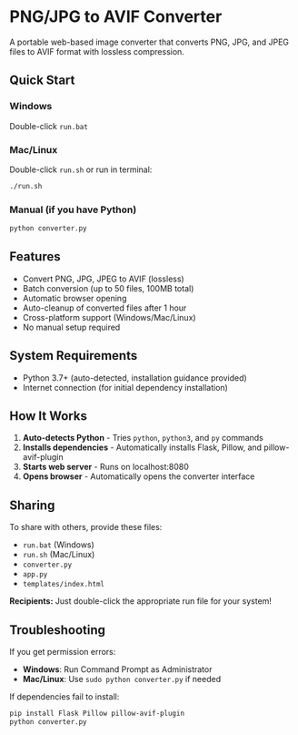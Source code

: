 # PNG/JPG to AVIF Converter

A portable web-based image converter that converts PNG, JPG, and JPEG files to AVIF format with lossless compression.

## Quick Start

### Windows
Double-click `run.bat`

### Mac/Linux
Double-click `run.sh` or run in terminal:
```bash
./run.sh
```

### Manual (if you have Python)
```bash
python converter.py
```

## Features

- Convert PNG, JPG, JPEG to AVIF (lossless)
- Batch conversion (up to 50 files, 100MB total)
- Automatic browser opening
- Auto-cleanup of converted files after 1 hour
- Cross-platform support (Windows/Mac/Linux)
- No manual setup required

## System Requirements

- Python 3.7+ (auto-detected, installation guidance provided)
- Internet connection (for initial dependency installation)

## How It Works

1. **Auto-detects Python** - Tries `python`, `python3`, and `py` commands
2. **Installs dependencies** - Automatically installs Flask, Pillow, and pillow-avif-plugin
3. **Starts web server** - Runs on localhost:8080
4. **Opens browser** - Automatically opens the converter interface

## Sharing

To share with others, provide these files:
- `run.bat` (Windows)
- `run.sh` (Mac/Linux)  
- `converter.py`
- `app.py`
- `templates/index.html`

**Recipients:** Just double-click the appropriate run file for your system!

## Troubleshooting

If you get permission errors:
- **Windows**: Run Command Prompt as Administrator
- **Mac/Linux**: Use `sudo python converter.py` if needed

If dependencies fail to install:
```bash
pip install Flask Pillow pillow-avif-plugin
python converter.py
```